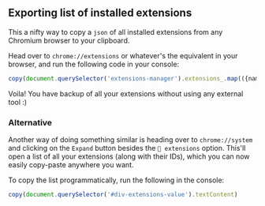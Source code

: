 ## Exporting list of installed extensions
This a nifty way to copy a `json` of all installed extensions from any Chromium browser to your clipboard.

Head over to `chrome://extensions` or whatever's the equivalent in your browser, and run the following code in your console:
```javascript
copy(document.querySelector('extensions-manager').extensions_.map(({name, version, description, id, manifestHomePageUrl, state}) => ({name, version, description, id, manifestHomePageUrl, state})))
```
Voila! You have backup of all your extensions without using any external tool :)

### Alternative
Another way of doing something similar is heading over to `chrome://system` and clicking on the `Expand` button besides the `🔗 extensions` option. This'll open a list of all your extensions (along with their IDs), which you can now easily copy-paste anywhere you want.

To copy the list programmatically, run the following in the console:
```javascript
copy(document.querySelector('#div-extensions-value').textContent)
```

